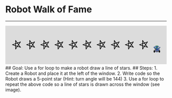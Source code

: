 
# Robot Walk of Fame
  <hr/>
  <img src="./walkOfFame.png"/>
## Goal:
   Use a for loop to make a robot draw a line of stars.
## Steps:
1. Create a Robot and place it at the left of the window.
2. Write code so the Robot draws a 5-point star (Hint: turn angle will be 144)
3. Use a for loop to repeat the above code so a line of stars is drawn across the window (see image).
  
 

